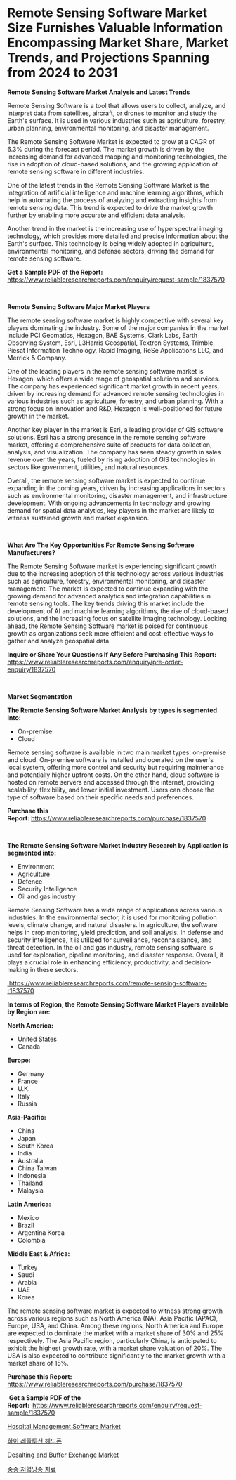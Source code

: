 <p><h1>Remote Sensing Software Market Size Furnishes Valuable Information Encompassing Market Share, Market Trends, and Projections Spanning from 2024 to 2031</h1></p><p><strong>Remote Sensing Software Market Analysis and Latest Trends</strong></p>
<p><p>Remote Sensing Software is a tool that allows users to collect, analyze, and interpret data from satellites, aircraft, or drones to monitor and study the Earth's surface. It is used in various industries such as agriculture, forestry, urban planning, environmental monitoring, and disaster management.</p><p>The Remote Sensing Software Market is expected to grow at a CAGR of 6.3% during the forecast period. The market growth is driven by the increasing demand for advanced mapping and monitoring technologies, the rise in adoption of cloud-based solutions, and the growing application of remote sensing software in different industries. </p><p>One of the latest trends in the Remote Sensing Software Market is the integration of artificial intelligence and machine learning algorithms, which help in automating the process of analyzing and extracting insights from remote sensing data. This trend is expected to drive the market growth further by enabling more accurate and efficient data analysis.</p><p>Another trend in the market is the increasing use of hyperspectral imaging technology, which provides more detailed and precise information about the Earth's surface. This technology is being widely adopted in agriculture, environmental monitoring, and defense sectors, driving the demand for remote sensing software.</p></p>
<p><strong>Get a Sample PDF of the Report:&nbsp;</strong> <a href="https://www.reliableresearchreports.com/enquiry/request-sample/1837570">https://www.reliableresearchreports.com/enquiry/request-sample/1837570</a></p>
<p>&nbsp;</p>
<p><strong>Remote Sensing Software Major Market Players</strong></p>
<p><p>The remote sensing software market is highly competitive with several key players dominating the industry. Some of the major companies in the market include PCI Geomatics, Hexagon, BAE Systems, Clark Labs, Earth Observing System, Esri, L3Harris Geospatial, Textron Systems, Trimble, Piesat Information Technology, Rapid Imaging, ReSe Applications LLC, and Merrick & Company.</p><p>One of the leading players in the remote sensing software market is Hexagon, which offers a wide range of geospatial solutions and services. The company has experienced significant market growth in recent years, driven by increasing demand for advanced remote sensing technologies in various industries such as agriculture, forestry, and urban planning. With a strong focus on innovation and R&D, Hexagon is well-positioned for future growth in the market.</p><p>Another key player in the market is Esri, a leading provider of GIS software solutions. Esri has a strong presence in the remote sensing software market, offering a comprehensive suite of products for data collection, analysis, and visualization. The company has seen steady growth in sales revenue over the years, fueled by rising adoption of GIS technologies in sectors like government, utilities, and natural resources.</p><p>Overall, the remote sensing software market is expected to continue expanding in the coming years, driven by increasing applications in sectors such as environmental monitoring, disaster management, and infrastructure development. With ongoing advancements in technology and growing demand for spatial data analytics, key players in the market are likely to witness sustained growth and market expansion.</p></p>
<p>&nbsp;</p>
<p><strong>What Are The Key Opportunities For Remote Sensing Software Manufacturers?</strong></p>
<p><p>The Remote Sensing Software market is experiencing significant growth due to the increasing adoption of this technology across various industries such as agriculture, forestry, environmental monitoring, and disaster management. The market is expected to continue expanding with the growing demand for advanced analytics and integration capabilities in remote sensing tools. The key trends driving this market include the development of AI and machine learning algorithms, the rise of cloud-based solutions, and the increasing focus on satellite imaging technology. Looking ahead, the Remote Sensing Software market is poised for continuous growth as organizations seek more efficient and cost-effective ways to gather and analyze geospatial data.</p></p>
<p><strong>Inquire or Share Your Questions If Any Before Purchasing This Report:</strong> <a href="https://www.reliableresearchreports.com/enquiry/pre-order-enquiry/1837570">https://www.reliableresearchreports.com/enquiry/pre-order-enquiry/1837570</a></p>
<p>&nbsp;</p>
<p><strong>Market Segmentation</strong></p>
<p><strong>The Remote Sensing Software Market Analysis by types is segmented into:</strong></p>
<p><ul><li>On-premise</li><li>Cloud</li></ul></p>
<p><p>Remote sensing software is available in two main market types: on-premise and cloud. On-premise software is installed and operated on the user's local system, offering more control and security but requiring maintenance and potentially higher upfront costs. On the other hand, cloud software is hosted on remote servers and accessed through the internet, providing scalability, flexibility, and lower initial investment. Users can choose the type of software based on their specific needs and preferences.</p></p>
<p><strong>Purchase this Report:&nbsp;</strong><a href="https://www.reliableresearchreports.com/purchase/1837570">https://www.reliableresearchreports.com/purchase/1837570</a></p>
<p>&nbsp;</p>
<p><strong>The Remote Sensing Software Market Industry Research by Application is segmented into:</strong></p>
<p><ul><li>Environment</li><li>Agriculture</li><li>Defence</li><li>Security Intelligence</li><li>Oil and gas industry</li></ul></p>
<p><p>Remote Sensing Software has a wide range of applications across various industries. In the environmental sector, it is used for monitoring pollution levels, climate change, and natural disasters. In agriculture, the software helps in crop monitoring, yield prediction, and soil analysis. In defense and security intelligence, it is utilized for surveillance, reconnaissance, and threat detection. In the oil and gas industry, remote sensing software is used for exploration, pipeline monitoring, and disaster response. Overall, it plays a crucial role in enhancing efficiency, productivity, and decision-making in these sectors.</p></p>
<p><a href="https://www.reliableresearchreports.com/remote-sensing-software-r1837570">&nbsp;https://www.reliableresearchreports.com/remote-sensing-software-r1837570</a></p>
<p><strong>In terms of Region, the Remote Sensing Software Market Players available by Region are:</strong></p>
<p>
    <p> <strong> North America: </strong>
        <ul>
            <li>United States</li>
            <li>Canada</li>
        </ul>
        </p> 
    <p> <strong> Europe: </strong>
        <ul>
            <li>Germany</li>
            <li>France</li>
            <li>U.K.</li>
            <li>Italy</li>
            <li>Russia</li>
        </ul>
        </p> 
    <p> <strong> Asia-Pacific: </strong>
        <ul>
            <li>China</li>
            <li>Japan</li>
            <li>South Korea</li>
            <li>India</li>
            <li>Australia</li>
            <li>China Taiwan</li>
            <li>Indonesia</li>
            <li>Thailand</li>
            <li>Malaysia</li>
        </ul>
        </p> 
    <p> <strong> Latin America: </strong>
        <ul>
            <li>Mexico</li>
            <li>Brazil</li>
            <li>Argentina Korea</li>
            <li>Colombia</li>
        </ul>
        </p> 
    <p> <strong> Middle East & Africa: </strong>
        <ul>
            <li>Turkey</li>
            <li>Saudi</li>
            <li>Arabia</li>
            <li>UAE</li>
            <li>Korea</li>
        </ul>
    </p>
    </p>
<p><p>The remote sensing software market is expected to witness strong growth across various regions such as North America (NA), Asia Pacific (APAC), Europe, USA, and China. Among these regions, North America and Europe are expected to dominate the market with a market share of 30% and 25% respectively. The Asia Pacific region, particularly China, is anticipated to exhibit the highest growth rate, with a market share valuation of 20%. The USA is also expected to contribute significantly to the market growth with a market share of 15%.</p></p>
<p><strong>Purchase this Report: </strong><a href="https://www.reliableresearchreports.com/purchase/1837570">https://www.reliableresearchreports.com/purchase/1837570</a></p>
<p>&nbsp;<strong>Get a Sample PDF of the Report:&nbsp;&nbsp;</strong><a href="https://www.reliableresearchreports.com/enquiry/request-sample/1837570">https://www.reliableresearchreports.com/enquiry/request-sample/1837570</a></p>
<p><strong></strong></p>
<p><p><a href="https://github.com/edytherolanlouisejk1miz0wig/Market-Research-Report-List-2/blob/main/hospital-management-software-market.md">Hospital Management Software Market</a></p><p><a href="https://medium.com/@lilmama456456/%EA%B3%A0%ED%95%B4%EC%83%81%EB%8F%84-%ED%97%A4%EB%93%9C%ED%8F%B0-%EC%8B%9C%EC%9E%A5-%EC%84%B1%EA%B3%B5%EC%A0%81%EC%9D%B8-%EB%B9%84%EC%A7%80%EB%8B%88%EC%8A%A4-%EC%A0%84%EB%9E%B5%EC%9D%98-%EC%97%B4%EC%87%A0-2031%EB%85%84%EA%B9%8C%EC%A7%80-%EC%98%88%EC%83%81-6832d19fd64c">하이 레졸루션 헤드폰</a></p><p><a href="https://github.com/EunaWiegad2023/Market-Research-Report-List-1/blob/main/desalting-and-buffer-exchange-market.md">Desalting and Buffer Exchange Market</a></p><p><a href="https://medium.com/@lottierunte44/%EC%8B%AC%EA%B0%81%ED%95%9C-%EC%A0%80%ED%98%88%EB%8B%B9%EC%A6%9D-%EC%B9%98%EB%A3%8C-%EC%8B%9C%EC%9E%A5-2031%EB%85%84%EA%B9%8C%EC%A7%80%EC%9D%98-%ED%8A%B8%EB%A0%8C%EB%93%9C-%EC%98%88%EC%B8%A1-%EB%B0%8F-%EA%B2%BD%EC%9F%81-%EB%B6%84%EC%84%9D-ff5c168a6bd3">중증 저혈당증 치료</a></p></p>